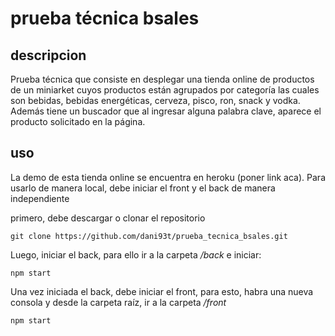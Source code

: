 # prueba técnica bsales

## descripcion
Prueba técnica que consiste en desplegar una tienda online de productos de un miniarket cuyos productos están agrupados por categoría las cuales son bebidas, bebidas energéticas, cerveza, pisco, ron, snack y vodka.
Además tiene un buscador que al ingresar alguna palabra clave, aparece el producto solicitado en la página.

## uso
La demo de esta tienda online se encuentra en heroku (poner link aca).
Para usarlo de manera local, debe iniciar el front y el back de manera independiente

primero, debe descargar o clonar el repositorio
```
git clone https://github.com/dani93t/prueba_tecnica_bsales.git
```

Luego, iniciar el back, para ello ir a la carpeta */back* e iniciar:

```
npm start
```

Una vez iniciada el back, debe iniciar el front, para esto, habra una nueva consola y desde la carpeta raíz, ir a la carpeta */front*
```
npm start
```



